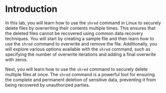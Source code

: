 # Introduction

In this lab, you will learn how to use the `shred` command in Linux to securely delete files by overwriting their contents multiple times. This ensures that the deleted files cannot be recovered using common data recovery techniques. You will start by creating a sample file and then learn how to use the `shred` command to overwrite and remove the file. Additionally, you will explore various options available with the `shred` command, such as specifying the number of overwrite iterations and adding a final overwrite with zeros.

Next, you will learn how to use the `shred` command to securely delete multiple files at once. The `shred` command is a powerful tool for ensuring the complete and permanent deletion of sensitive data, preventing it from being recovered by unauthorized parties.
